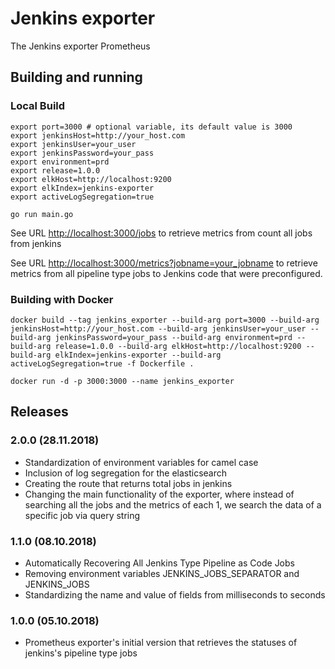 # Jenkins exporter

The Jenkins exporter Prometheus

## Building and running

### Local Build

    export port=3000 # optional variable, its default value is 3000
    export jenkinsHost=http://your_host.com
    export jenkinsUser=your_user
    export jenkinsPassword=your_pass
    export environment=prd 
    export release=1.0.0 
    export elkHost=http://localhost:9200 
    export elkIndex=jenkins-exporter 
    export activeLogSegregation=true 

    go run main.go

See URL [http://localhost:3000/jobs](http://localhost:3000/jobs) to retrieve metrics from count all jobs from jenkins

See URL [http://localhost:3000/metrics?jobname=your_jobname](http://localhost:3000/metrics?jobname=your_jobname) to retrieve metrics from all pipeline type jobs to Jenkins code that were preconfigured.

### Building with Docker

    docker build --tag jenkins_exporter --build-arg port=3000 --build-arg jenkinsHost=http://your_host.com --build-arg jenkinsUser=your_user --build-arg jenkinsPassword=your_pass --build-arg environment=prd --build-arg release=1.0.0 --build-arg elkHost=http://localhost:9200 --build-arg elkIndex=jenkins-exporter --build-arg activeLogSegregation=true -f Dockerfile .

    docker run -d -p 3000:3000 --name jenkins_exporter 

## Releases

### 2.0.0 (28.11.2018)

* Standardization of environment variables for camel case
* Inclusion of log segregation for the elasticsearch
* Creating the route that returns total jobs in jenkins
* Changing the main functionality of the exporter, where instead of searching all the jobs and the metrics of each 1, we search the data of a specific job via query string

### 1.1.0 (08.10.2018)

* Automatically Recovering All Jenkins Type Pipeline as Code Jobs
* Removing environment variables JENKINS_JOBS_SEPARATOR and JENKINS_JOBS
* Standardizing the name and value of fields from milliseconds to seconds

### 1.0.0 (05.10.2018)

* Prometheus exporter's initial version that retrieves the statuses of jenkins's pipeline type jobs